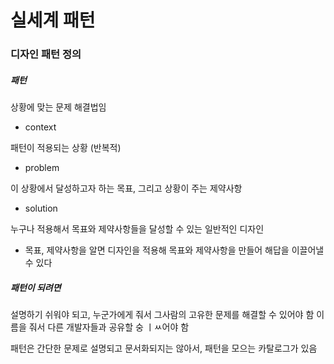 # 실세계 패턴

### 디자인 패턴 정의

##### 패턴

상황에 맞는 문제 해결법임

* context

패턴이 적용되는 상황 (반복적)

* problem

이 상황에서 달성하고자 하는 목표, 그리고 상황이 주는 제약사항

* solution

누구나 적용해서 목표와 제약사항들을 달성할 수 있는 일반적인 디자인

* 목표, 제약사항을 알면 디자인을 적용해 목표와 제약사항을 만들어 해답을 이끌어낼 수 있다

##### 패턴이 되려면

설명하기 쉬워야 되고, 누군가에게 줘서 그사람의 고유한 문제를 해결할 수 있어야 함
이름을 줘서 다른 개발자들과 공유할 숭 ㅣㅆ어야 함

패턴은 간단한 문제로 설명되고 문서화되지는 않아서, 패턴을 모으는 카탈로그가 있음

